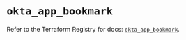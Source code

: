 # `okta_app_bookmark`

Refer to the Terraform Registry for docs: [`okta_app_bookmark`](https://registry.terraform.io/providers/okta/okta/4.20.0/docs/resources/app_bookmark).
